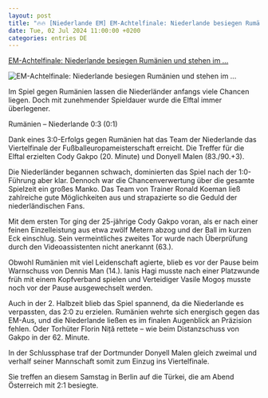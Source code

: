 ```yaml
---
layout: post
title: "🔥🔥 [Niederlande EM] EM-Achtelfinale: Niederlande besiegen Rumänien und stehen im ..."
date: Tue, 02 Jul 2024 11:00:00 +0200
categories: entries DE
---
```

[EM-Achtelfinale: Niederlande besiegen Rumänien und stehen im ...](https://www.zeit.de/spiele/2024-07/niederlande-besiegen-rumaenien-und-stehen-im-em-viertelfinale)

![EM-Achtelfinale: Niederlande besiegen Rumänien und stehen im ...](https://img.zeit.de/sport/2024-07/fussball-em-2024-niederlande-rumaenien-cody-gakpo/wide__1300x731)

Im Spiel gegen Rumänien lassen die Niederländer anfangs viele Chancen liegen. Doch mit zunehmender Spieldauer wurde die Elftal immer überlegener.

Rumänien – Niederlande 0:3 (0:1)

Dank eines 3:0-Erfolgs gegen Rumänien hat das Team der Niederlande das Viertelfinale der Fußballeuropameisterschaft erreicht. Die Treffer für die Elftal erzielten Cody Gakpo (20. Minute) und Donyell Malen (83./90.+3).



Die Niederländer begannen schwach, dominierten das Spiel nach der 1:0-Führung aber klar. Dennoch war die Chancenverwertung über die gesamte Spielzeit ein großes Manko. Das Team von Trainer Ronald Koeman ließ zahlreiche gute Möglichkeiten aus und strapazierte so die Geduld der niederländischen Fans.

Mit dem ersten Tor ging der 25-jährige Cody Gakpo voran, als er nach einer feinen Einzelleistung aus etwa zwölf Metern abzog und der Ball im kurzen Eck einschlug. Sein vermeintliches zweites Tor wurde nach Überprüfung durch den Videoassistenten nicht anerkannt (63.).



Obwohl Rumänien mit viel Leidenschaft agierte, blieb es vor der Pause beim Warnschuss von Dennis Man (14.). Ianis Hagi musste nach einer Platzwunde früh mit einem Kopfverband spielen und Verteidiger Vasile Mogoș musste noch vor der Pause ausgewechselt werden.

Auch in der 2. Halbzeit blieb das Spiel spannend, da die Niederlande es verpassten, das 2:0 zu erzielen. Rumänien wehrte sich energisch gegen das EM-Aus, und die Niederlande ließen es im finalen Augenblick an Präzision fehlen. Oder Torhüter Florin Niță rettete – wie beim Distanzschuss von Gakpo in der 62. Minute.

In der Schlussphase traf der Dortmunder Donyell Malen gleich zweimal und verhalf seiner Mannschaft somit zum Einzug ins Viertelfinale.

Sie treffen an diesem Samstag in Berlin auf die Türkei, die am Abend Österreich mit 2:1 besiegte.

